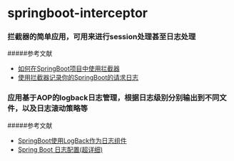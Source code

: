 # springboot-interceptor

### 拦截器的简单应用，可用来进行session处理甚至日志处理
#####参考文献 
- [如何在SpringBoot项目中使用拦截器](https://www.jianshu.com/p/f69b21731b41)
- [使用拦截器记录你的SpringBoot的请求日志](https://www.jianshu.com/p/890c23a1b3d7)


### 应用基于AOP的logback日志管理，根据日志级别分别输出到不同文件，以及日志滚动策略等
#####参考文献 
- [SpringBoot使用LogBack作为日志组件](https://www.jianshu.com/p/06b6574943df)
- [Spring Boot 日志配置(超详细)](https://blog.csdn.net/inke88/article/details/75007649)

